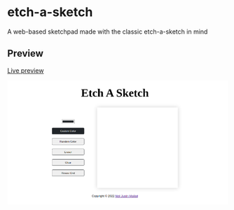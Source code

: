 # etch-a-sketch
A web-based sketchpad made with the classic etch-a-sketch in mind
## Preview
[Live preview](https://neil-justin.github.io/etch-a-sketch/)


![This is the webpage-preview](preview-image.png)
